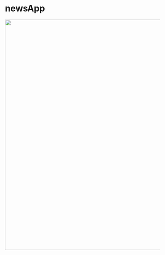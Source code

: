 # newsApp
<img src="https://user-images.githubusercontent.com/61792715/126592595-d5736f51-745f-4687-b11e-d714ee07ac37.png" width='700px' height='750px'/>
